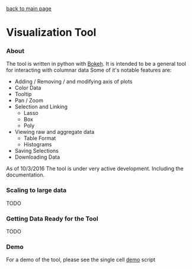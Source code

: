 [back to main page](../README.md)

# Visualization Tool

### About
The tool is written in python with [Bokeh](http://bokeh.pydata.org/en/latest/). It is intended to be a general tool for interacting with columnar data
Some of it's notable features are:

+ Adding / Removing / and modifying axis of plots
+ Color Data
+ Tooltip
+ Pan / Zoom 
+ Selection and Linking
    + Lasso
    + Box
    + Poly
+ Viewing raw and aggregate data
    + Table Format
    + Histograms
+ Saving Selections
+ Downloading Data

As of 10/3/2016 The tool is under very active development. Including the documentation.

### Scaling to large data
TODO

### Getting Data Ready for the Tool
TODO

### Demo
For a demo of the tool, please see the single cell [demo](../Main/demo.py) script